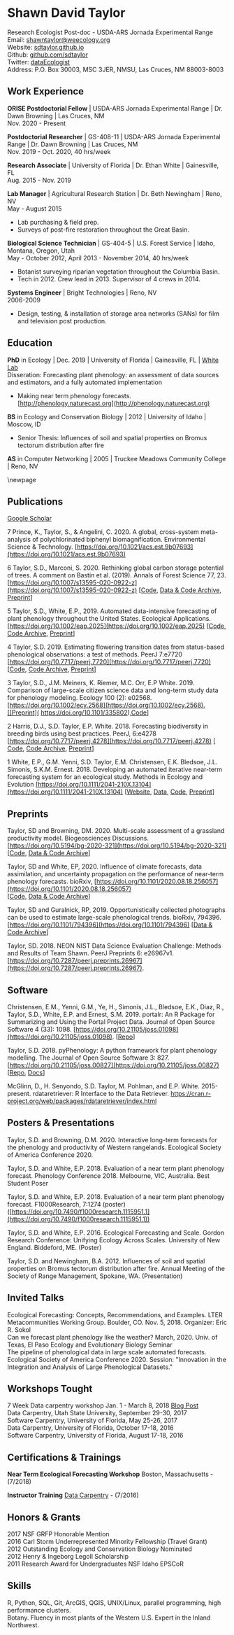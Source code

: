 Shawn David Taylor
==============
Research Ecologist Post-doc - USDA-ARS Jornada Experimental Range  
Email: [shawntaylor@weecology.org](mailto:shawntaylor@weecology.org)  
Website: [sdtaylor.github.io](https://sdtaylor.github.io)  
Github: [github.com/sdtaylor](https://github.com/sdtaylor)  
Twitter: [dataEcologist](https://twitter.com/dataEcologist)  
Address: P.O. Box 30003, MSC 3JER, NMSU,  Las Cruces, NM  88003-8003  
  
## Work Experience
**ORISE Postdoctorial Fellow** | USDA-ARS Jornada Experimental Range | Dr. Dawn Browning | Las Cruces, NM  
Nov. 2020 - Present

**Postdoctorial Researcher** | GS-408-11 | USDA-ARS Jornada Experimental Range | Dr. Dawn Browning | Las Cruces, NM  
Nov. 2019 - Oct. 2020, 40 hrs/week

**Research Associate** | University of Florida | Dr. Ethan White | Gainesville, FL  
Aug. 2015 - Nov. 2019

**Lab Manager** | Agricultural Research Station | Dr. Beth Newingham | Reno, NV  
May - August 2015    
 - Lab purchasing & field prep.  
 - Surveys of post-fire restoration throughout the Great Basin.  

**Biological Science Technician** | GS-404-5 |  U.S. Forest Service | Idaho, Montana, Oregon, Utah  
May - October 2012, April 2013 - November 2014, 40 hrs/week  
 - Botanist surveying riparian vegetation throughout the Columbia Basin.  
 - Tech in 2012. Crew lead in 2013. Supervisor of 4 crews in 2014.  

**Systems Engineer** | Bright Technologies | Reno, NV  
2006-2009  
 - Design, testing, & installation of storage area networks (SANs) for film and television post production.  
  
## Education

**PhD** in Ecology |  Dec. 2019 | University of Florida | Gainesville, FL | [White Lab](https://www.weecology.org)  
Disseration: Forecasting plant phenology: an assessment of data sources and estimators, and a fully automated implementation  
- Making near term phenology forecasts. [http://phenology.naturecast.org](http://phenology.naturecast.org)  

**BS** in Ecology and Conservation Biology | 2012 | University of Idaho | Moscow, ID  
 - Senior Thesis: Influences of soil and spatial properties on Bromus tectorum distribution after fire  

**AS** in Computer Networking | 2005 | Truckee Meadows Community College | Reno, NV

\newpage

## Publications  

[Google Scholar](https://scholar.google.com/citations?user=SvjLzQMAAAAJ&hl=en)  

7 Prince, K., Taylor, S., & Angelini, C. 2020. A global, cross-system meta-analysis of polychlorinated biphenyl biomagnification. Environmental Science & Technology. [https://doi.org/10.1021/acs.est.9b07693](https://doi.org/10.1021/acs.est.9b07693)  

6 Taylor, S.D., Marconi, S. 2020. Rethinking global carbon storage potential of trees. A comment on Bastin et al. (2019). Annals of Forest Science 77, 23. [https://doi.org/10.1007/s13595-020-0922-z](https://doi.org/10.1007/s13595-020-0922-z)
[[Code](https://github.com/sdtaylor/bastin2019_reply),
[Data & Code Archive](https://doi.org/10.5281/zenodo.3364028),
[Preprint](https://doi.org/10.1101/730325)]

5 Taylor, S.D., White, E.P., 2019. Automated data-intensive forecasting of plant phenology throughout the United States. Ecological Applications. [https://doi.org/10.1002/eap.2025](https://doi.org/10.1002/eap.2025)
[[Code](https://github.com/sdtaylor/phenology_forecasts),
[Code Archive](https://doi.org/10.5281/zenodo.2577452),
[Preprint](https://doi.org/10.1101/634568)]

4 Taylor, S.D. 2019. Estimating flowering transition dates from status-based phenological observations: a test of methods. PeerJ 7:e7720 [https://doi.org/10.7717/peerj.7720](https://doi.org/10.7717/peerj.7720)
[[Code](https://github.com/sdtaylor/phenology_estimators),
[Code Archive](https://zenodo.org/record/3234913),
[Preprint](https://doi.org/10.7287/peerj.preprints.27629v1)]

3 Taylor, S.D., J.M. Meiners, K. Riemer, M.C. Orr, E.P White. 2019. Comparison of large-scale citizen science data and long-term study data for phenology modeling. Ecology 100 (2): e02568. [https://doi.org/10.1002/ecy.2568](https://doi.org/10.1002/ecy.2568).[[Preprint]( https://doi.org/10.1101/335802),[Code](https://github.com/sdtaylor/phenology_dataset_study)]

2 Harris, D.J., S.D. Taylor, E.P. White. 2018. Forecasting biodiversity in breeding birds using best practices. PeerJ, 6:e4278 [https://doi.org/10.7717/peerj.4278](https://doi.org/10.7717/peerj.4278) [
[Code](https://github.com/weecology/bbs-forecasting/),
[Code Archive](https://doi.org/10.5281/zenodo.888988),
[Preprint](https://doi.org/10.1101/191130)]

1 White, E.P., G.M. Yenni, S.D. Taylor, E.M. Christensen, E.K. Bledsoe, J.L. Simonis, S.K.M. Ernest. 2018. Developing an automated iterative near-term forecasting system for an ecological study. Methods in Ecology and Evolution [https://doi.org/10.1111/2041-210X.13104](https://doi.org/10.1111/2041-210X.13104) [[Website](https://portal.naturecast.org/),
[Data](https://github.com/weecology/PortalData),
[Code](https://github.com/weecology/portalPredictions),
[Preprint](https://doi.org/10.1101/268623)]

## Preprints

Taylor, SD and Browning, DM. 2020. Multi-scale assessment of a grassland productivity model. Biogeosciences Discussions. [https://doi.org/10.5194/bg-2020-321](https://doi.org/10.5194/bg-2020-321)  
[[Code](https://github.com/sdtaylor/PhenograssReplication),
[Data & Code Archive](https://doi.org/10.5281/zenodo.3897319)]  

Taylor, SD and White, EP, 2020. Influence of climate forecasts, data assimilation, and uncertainty propagation on the performance of near-term phenology forecasts. bioRxiv, [https://doi.org/10.1101/2020.08.18.256057](https://doi.org/10.1101/2020.08.18.256057)  
[[Code](https://github.com/sdtaylor/phenology_forecasts),
[Data & Code Archive](https://doi.org/10.5281/zenodo.3990010)]  

Taylor, SD and Guralnick, RP, 2019. Opportunistically collected photographs can be used to estimate large-scale phenological trends. bioRxiv, 794396. [https://doi.org/10.1101/794396](https://doi.org/10.1101/794396)
[[Data & Code Archive](https://doi.org/10.5281/zenodo.3473015)]  

Taylor, SD. 2018. NEON NIST Data Science Evaluation Challenge: Methods and Results of Team Shawn. PeerJ Preprints 6: e26967v1. [https://doi.org/10.7287/peerj.preprints.26967](https://doi.org/10.7287/peerj.preprints.26967).

## Software

Christensen, E.M., Yenni, G.M., Ye, H., Simonis, J.L., Bledsoe, E.K., Diaz, R., Taylor, S.D., White, E.P. and Ernest, S.M. 2019. portalr: An R Package for Summarizing and Using the Portal Project Data. Journal of Open Source Software 4 (33): 1098. [https://doi.org/10.21105/joss.01098](https://doi.org/10.21105/joss.01098).
[[Repo](https://github.com/weecology/portalr)]

Taylor, S.D. 2018. pyPhenology: A python framework for plant phenology modelling. The Journal of Open Source Software 3: 827. [https://doi.org/10.21105/joss.00827](https://doi.org/10.21105/joss.00827)
[[Repo](https://github.com/sdtaylor/pyphenology),
[Docs](http://pyphenology.readthedocs.io/)]

McGlinn, D., H. Senyondo, S.D. Taylor, M. Pohlman, and E.P. White. 2015-present. rdataretriever: R Interface to the Data Retriever. https://cran.r-project.org/web/packages/rdataretriever/index.html

## Posters & Presentations  

Taylor, S.D. and Browning, D.M. 2020. Interactive long-term forecasts for the phenology and productivity of Western rangelands. Ecological Society of America Conference 2020.  

Taylor, S.D. and White, E.P. 2018. Evaluation of a near term plant phenology forecast. Phenology Conference 2018. Melbourne, VIC, Australia. Best Student Poser

Taylor, S.D. and White, E.P. 2018. Evaluation of a near term plant phenology forecast. F1000Research, 7:1274 (poster) ([https://doi.org/10.7490/f1000research.1115951.1](https://doi.org/10.7490/f1000research.1115951.1))

Taylor, S.D. and White, E.P. 2016. Ecological Forecasting and Scale. Gordon Research Conference: Unifying Ecology Across Scales. University of New England. Biddeford, ME. (Poster)

Taylor, S.D. and Newingham, B.A. 2012. Influences of soil and spatial properties on Bromus tectorum distribution after fire. Annual Meeting of the Society of Range Management, Spokane, WA. (Presentation)

## Invited Talks
Ecological Forecasting: Concepts, Recommendations, and Examples. LTER Metacommunities Working Group. Boulder, CO. Nov. 5, 2018. Organizer: Eric R. Sokol  
Can we forecast plant phenology like the weather? March, 2020. Univ. of Texas, El Paso Ecology and Evolutionary Biology Seminar  
The pipeline of phenological data in large scale automated forecasts. Ecological Society of America Conference 2020. Session: "Innovation in the Integration and Analysis of Large Phenological Datasets."  

## Workshops Tought
7 Week Data carpentry workshop Jan. 1 - March 8, 2018 [Blog Post](https://datacarpentry.org/blog/2018/04/dc-seven-weeks)  
Data Carpentry, Utah State University, September 29-30, 2017  
Software Carpentry, University of Florida, May 25-26, 2017  
Data Carpentry, University of Florida, October 17-18, 2016  
Software Carpentry, University of Florida, August 17-18, 2016  


## Certifications & Trainings

**Near Term Ecological Forecasting Workshop** Boston, Massachusetts - (7/2018)

**Instructor Training** [Data Carpentry](https://software-carpentry.org/index.html) - (7/2016)  


## Honors & Grants

2017 NSF GRFP Honorable Mention  
2016 Carl Storm Underrepresented Minority Fellowship (Travel Grant)  
2012 Outstanding Ecology and Conservation Biology Nominated  
2012 Henry & Ingeborg Legoll Scholarship  
2011 Research Award for Undergraduates NSF Idaho EPSCoR  

## Skills  

R, Python, SQL, Git, ArcGIS, QGIS, UNIX/Linux, parallel programming, high performance clusters.   
Botany. Fluency in most plants of the Western U.S. Expert in the Inland Northwest. 
